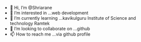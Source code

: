 - 👋 Hi, I’m @Shriarane
- 👀 I’m interested in ...web development 
- 🌱 I’m currently learning ...kavikulguru Institute of Science and technology Ramtek 
- 💞️ I’m looking to collaborate on ...github
- 📫 How to reach me ...via github profile

<!---
Shriarane/Shriarane is a ✨ special ✨ repository because its `README.md` (this file) appears on your GitHub profile.
You can click the Preview link to take a look at your changes.
--->
